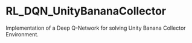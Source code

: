 # RL_DQN_UnityBananaCollector
Implementation of a Deep Q-Network for solving Unity Banana Collector Environment.
